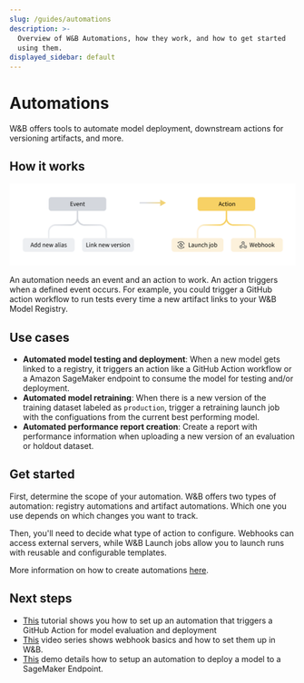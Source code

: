 ```yaml
---
slug: /guides/automations
description: >-
  Overview of W&B Automations, how they work, and how to get started
  using them.
displayed_sidebar: default
---
```


# Automations

 W&B offers tools to automate model deployment, downstream actions for versioning artifacts, and more.

## How it works

![](../../../static/images/automations/automations1.png)

An automation needs an event and an action to work. An action triggers when a defined event occurs. For example, you could trigger a GitHub action workflow to run tests every time a new artifact links to your W&B Model Registry.

## Use cases
- **Automated model testing and deployment**: When a new model gets linked to a registry, it triggers an action like a GitHub Action workflow or a Amazon SageMaker endpoint to consume the model for testing and/or deployment.
- **Automated model retraining**: When there is a new version of the training dataset labeled as `production`, trigger a retraining launch job with the configuations from the current best performing model.
- **Automated performance report creation**: Create a report with performance information when uploading a new version of an evaluation or holdout dataset. 

## Get started
First, determine the scope of your automation. W&B offers two types of automation: registry automations and artifact automations. Which one you use depends on which changes you want to track. 

Then, you'll need to decide what type of action to configure. Webhooks can access external servers, while W&B Launch jobs allow you to launch runs with reusable and configurable templates.

More information on how to create automations [here](../artifacts/project-scoped-automations.md).

## Next steps
- [This](https://wandb.ai/wandb/wandb-model-cicd/reports/Model-CI-CD-with-W-B--Vmlldzo0OTcwNDQw) tutorial shows you how to set up an automation that triggers a GitHub Action for model evaluation and deployment
- [This](https://youtube.com/playlist?list=PLD80i8An1OEGECFPgY-HPCNjXgGu-qGO6&feature=shared) video series shows webhook basics and how to set them up in W&B.
- [This](https://www.youtube.com/watch?v=s5CMj_w3DaQ) demo details how to setup an automation to deploy a model to a SageMaker Endpoint.